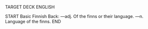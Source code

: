 TARGET DECK
ENGLISH

START
Basic
Finnish
Back: —adj. Of the finns or their language. —n. Language of the finns.
END
